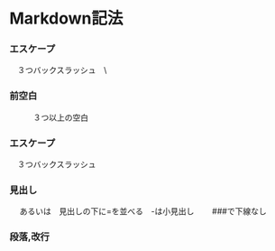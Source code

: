 # Markdown記法
### エスケープ
  　３つバックスラッシュ　\  
### 前空白
　　　３つ以上の空白
### エスケープ
  　３つバックスラッシュ 
### 見出し　
　  あるいは　見出しの下に=を並べる　-は小見出し　　 ###で下線なし

### 段落,改行
